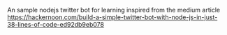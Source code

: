 An sample nodejs twitter bot for learning inspired from the medium article
https://hackernoon.com/build-a-simple-twitter-bot-with-node-js-in-just-38-lines-of-code-ed92db9eb078
